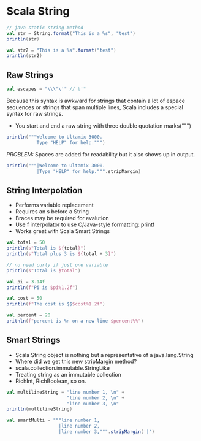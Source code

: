 # Scala String

```scala
// java static string method
val str = String.format("This is a %s", "test")
println(str)

val str2 = "This is a %s".format("test")
println(str2)
```

## Raw Strings


```scala
val escapes = "\\\"\'" // \'"
```

Because this syntax is awkward for strings that contain a lot of espace
sequences or strings that span multiple lines, Scala includes a special syntax
for raw strings.

- You start and end a raw string with three double quotation marks(""")

```scala
println("""Welcome to Ultamix 3000.
           Type "HELP" for help.""")
```

*PROBLEM:* Spaces are added for readability but it also shows up in output.

```scala
println("""|Welcome to Ultamix 3000.
           |Type "HELP" for help.""".stripMargin)
```


## String Interpolation

- Performs variable replacement
- Requires an s before a String
- Braces may be required for evalution
- Use f interpolator to use C/Java-style formatting: printf
- Works great with Scala Smart Strings

```scala
val total = 50
println(s"Total is ${total}")
println(s"Total plus 3 is ${total + 3}")

// no need curly if just one variable
println(s"Total is $total")

val pi = 3.14f
println(f"Pi is $pi%1.2f")

val cost = 50
println(f"The cost is $$$cost%1.2f")

val percent = 20
pritnln(f"percent is %n on a new line $percent%%")
```

## Smart Strings

- Scala String object is nothing but a representative of a java.lang.String
- Where did we get this new stripMargin method?
- scala.collection.immutable.StringLike
- Treating string as an immutable collection
- RichInt, RichBoolean, so on.

```scala
val multilineString = "line number 1, \n" +
                      "line number 2, \n" +
                      "line number 3, \n"
println(multilineString)

val smartMulti = """line number 1,
                   |line number 2,
                   |line number 3,""".stripMargin('|')
```
